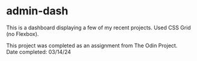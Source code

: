 # admin-dash

This is a dashboard displaying a few of my recent projects. Used CSS Grid (no Flexbox).

This project was completed as an assignment from The Odin Project.  
Date completed: 03/14/24